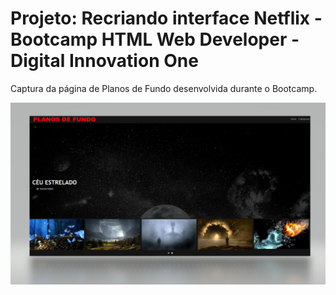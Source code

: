 # Projeto: Recriando interface Netflix - Bootcamp HTML Web Developer - Digital Innovation One

Captura da página de Planos de Fundo desenvolvida durante o Bootcamp.

![Captura da página de Planos de Fundo desenvolvida durante o Bootcamp](./Pagina_plano_fundo.png "Captura da página de Planos de Fundo.")
